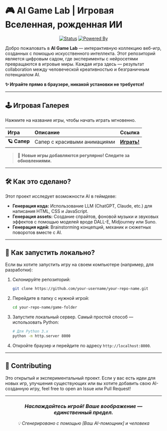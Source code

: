 # 🎮 AI Game Lab | Игровая Вселенная, рожденная ИИ

<div align="center">

[![Status](https://img.shields.io/badge/Status-Active-brightgreen.svg)]()
[![Powered By](https://img.shields.io/badge/Powered%20By-OpenAI%20|%20Claude%20|%20etc.-blue.svg)]()

</div>

Добро пожаловать в **AI Game Lab** — интерактивную коллекцию веб-игр, созданных с помощью искусственного интеллекта. Этот репозиторий является цифровым садом, где эксперименты с нейросетями превращаются в игровые миры. Каждая игра здесь — результат collaboration между человеческой креативностью и безграничным потенциалом AI.

**✨ Играйте прямо в браузере, никакой установки не требуется!**

---

## 🕹️ Игровая Галерея

Нажмите на название игры, чтобы начать играть мгновенно.

| Игра | Описание | Ссылка |
|:---|:---|:---|
| **🪐 Сапер** | Сапер с красивыми анимациями | **[Играть!](https://FuriChan0.github.io/ai-game-lab/sapperGame)** |

> 🔄 **Новые игры добавляются регулярно! Следите за обновлениями.**

---

## 🛠️ Как это сделано?

Этот проект исследует возможности AI в геймдеве:
*   **Генерация кода:** Использование LLM (ChatGPT, Claude, etc.) для написания HTML, CSS и JavaScript.
*   **Генерация assets:** Создание спрайтов, фоновой музыки и звуковых эффектов с помощью моделей вроде DALL-E, Midjourney или Suno.
*   **Генерация идей:** Brainstorming концепций, механик и сюжетных поворотов вместе с AI.

---

## 🚀 Как запустить локально?

Если вы хотите запустить игру на своем компьютере (например, для разработки):

1.  Склонируйте репозиторий:
    ```bash
    git clone https://github.com/your-username/your-repo-name.git
    ```
2.  Перейдите в папку с нужной игрой:
    ```bash
    cd your-repo-name/game-folder
    ```
3.  Запустите локальный сервер. Самый простой способ — использовать Python:
    ```bash
    # Для Python 3.x
    python -m http.server 8000
    ```
4.  Откройте браузер и перейдите по адресу `http://localhost:8000`.

---

## 🤝 Contributing

Это открытый и экспериментальный проект. Если у вас есть идеи для новых игр, улучшения существующих или вы хотите добавить свою AI-созданную игру, feel free to open an Issue или Pull Request!

---

<div align="center">

### *Наслаждайтесь игрой! Ваше воображение — единственный предел.*
*💡 Сгенерировано с помощью [Ваш AI-помощник] и человека*

</div>
